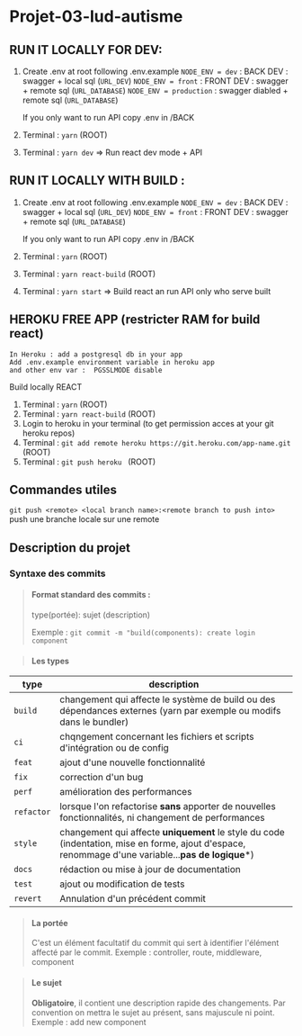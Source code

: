# Projet-03-lud-autisme

## RUN IT LOCALLY FOR DEV:

1. Create .env at root following .env.example
    `NODE_ENV = dev` : BACK DEV : swagger + local sql (`URL_DEV`)
    `NODE_ENV = front` : FRONT DEV : swagger + remote sql (`URL_DATABASE`)
    `NODE_ENV = production` : swagger diabled + remote sql (`URL_DATABASE`)

    If you only want to run API copy .env in /BACK
2. Terminal : `yarn` (ROOT)
3. Terminal : `yarn dev` => Run react dev mode + API

## RUN IT LOCALLY WITH BUILD :
1. Create .env at root following .env.example
    `NODE_ENV = dev` : BACK DEV : swagger + local sql (`URL_DEV`)
    `NODE_ENV = front` : FRONT DEV : swagger + remote sql (`URL_DATABASE`)

    If you only want to run API copy .env in /BACK
2. Terminal : `yarn` (ROOT)
3. Terminal : `yarn react-build` (ROOT)
4. Terminal : `yarn start` => Build react an run API only who serve built

## HEROKU FREE APP (restricter RAM for build react)
    In Heroku : add a postgresql db in your app
    Add .env.example environment variable in heroku app
    and other env var :  PGSSLMODE disable

Build locally REACT
1. Terminal : `yarn` (ROOT)
2. Terminal : `yarn react-build` (ROOT)
3. Login to heroku in your terminal (to get permission acces at your git heroku repos)
3. Terminal : `git add remote heroku https://git.heroku.com/app-name.git` (ROOT)
4. Terminal : `git push heroku ` (ROOT)



## Commandes utiles
`git push <remote> <local branch name>:<remote branch to push into>` push une branche locale sur une remote

## Description du projet

### Syntaxe des commits

> #### Format standard des commits :
>
> type(portée): sujet (description)
>
> Exemple : `git commit -m "build(components): create login component`

> #### Les types

type    |   description |
|--------|--------|
`build` | changement qui affecte le système de build ou des dépendances externes (yarn par exemple ou modifs dans le bundler)
`ci`    | chqngement concernant les fichiers et scripts d'intégration ou de config
`feat`  | ajout d'une nouvelle fonctionnalité
`fix`   | correction d'un bug
`perf`  |amélioration des performances
`refactor`  | lorsque l'on refactorise **sans** apporter de nouvelles fonctionnalités, ni changement de performances
`style` | changement qui affecte **uniquement** le style du code (indentation, mise en forme, ajout d'espace, renommage d'une variable...**pas de logique***)
`docs`  | rédaction ou mise à jour de documentation
`test`  | ajout ou modification de tests
`revert`    | Annulation d'un précédent commit

> #### La portée
> C'est un élément facultatif du commit qui sert à identifier l'élément affecté par le commit. Exemple : controller, route, middleware, component

> #### Le sujet
> **Obligatoire**, il contient une description rapide des changements. Par convention on mettra le sujet au présent, sans majuscule ni point.
> Exemple : add new component
